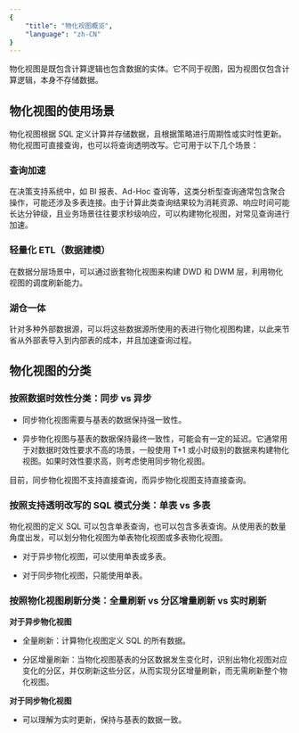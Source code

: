 ```yaml
---
{
    "title": "物化视图概览",
    "language": "zh-CN"
}
---
```


<!--
Licensed to the Apache Software Foundation (ASF) under one
or more contributor license agreements.  See the NOTICE file
distributed with this work for additional information
regarding copyright ownership.  The ASF licenses this file
to you under the Apache License, Version 2.0 (the
"License"); you may not use this file except in compliance
with the License.  You may obtain a copy of the License at

  http://www.apache.org/licenses/LICENSE-2.0

Unless required by applicable law or agreed to in writing,
software distributed under the License is distributed on an
"AS IS" BASIS, WITHOUT WARRANTIES OR CONDITIONS OF ANY
KIND, either express or implied.  See the License for the
specific language governing permissions and limitations
under the License.
-->

物化视图是既包含计算逻辑也包含数据的实体。它不同于视图，因为视图仅包含计算逻辑，本身不存储数据。

## 物化视图的使用场景

物化视图根据 SQL 定义计算并存储数据，且根据策略进行周期性或实时性更新。物化视图可直接查询，也可以将查询透明改写。它可用于以下几个场景：

### 查询加速

在决策支持系统中，如 BI 报表、Ad-Hoc 查询等，这类分析型查询通常包含聚合操作，可能还涉及多表连接。由于计算此类查询结果较为消耗资源、响应时间可能长达分钟级，且业务场景往往要求秒级响应，可以构建物化视图，对常见查询进行加速。

### 轻量化 ETL（数据建模）

在数据分层场景中，可以通过嵌套物化视图来构建 DWD 和 DWM 层，利用物化视图的调度刷新能力。

### 湖仓一体

针对多种外部数据源，可以将这些数据源所使用的表进行物化视图构建，以此来节省从外部表导入到内部表的成本，并且加速查询过程。

## 物化视图的分类

### 按照数据时效性分类：同步 vs 异步

- 同步物化视图需要与基表的数据保持强一致性。

- 异步物化视图与基表的数据保持最终一致性，可能会有一定的延迟。它通常用于对数据时效性要求不高的场景，一般使用 T+1 或小时级别的数据来构建物化视图。如果时效性要求高，则考虑使用同步物化视图。

目前，同步物化视图不支持直接查询，而异步物化视图支持直接查询。

### 按照支持透明改写的 SQL 模式分类：单表 vs 多表

物化视图的定义 SQL 可以包含单表查询，也可以包含多表查询。从使用表的数量角度出发，可以划分物化视图为单表物化视图或多表物化视图。

- 对于异步物化视图，可以使用单表或多表。

- 对于同步物化视图，只能使用单表。

### 按照物化视图刷新分类：全量刷新 vs 分区增量刷新 vs 实时刷新

**对于异步物化视图**

- 全量刷新：计算物化视图定义 SQL 的所有数据。

- 分区增量刷新：当物化视图基表的分区数据发生变化时，识别出物化视图对应变化的分区，并仅刷新这些分区，从而实现分区增量刷新，而无需刷新整个物化视图。

**对于同步物化视图**

- 可以理解为实时更新，保持与基表的数据一致。
